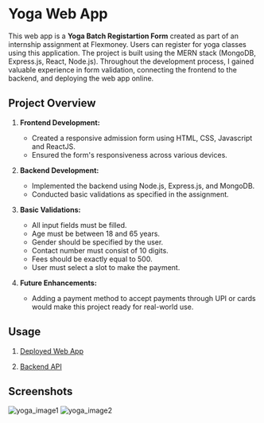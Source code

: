 # Yoga Web App

This web app is a **Yoga Batch Registartion Form** created as part of an internship assignment at Flexmoney. Users can register for yoga classes using this application. The project is built using the MERN stack (MongoDB, Express.js, React, Node.js). Throughout the development process, I gained valuable experience in form validation, connecting the frontend to the backend, and deploying the web app online.

## Project Overview

1. **Frontend Development:**
   - Created a responsive admission form using HTML, CSS, Javascript and ReactJS.
   - Ensured the form's responsiveness across various devices.

2. **Backend Development:**
   - Implemented the backend using Node.js, Express.js, and MongoDB.
   - Conducted basic validations as specified in the assignment.

3. **Basic Validations:**
   - All input fields must be filled.
   - Age must be between 18 and 65 years.
   - Gender should be specified by the user.
   - Contact number must consist of 10 digits.
   - Fees should be exactly equal to 500.
   - User must select a slot to make the payment.

4. **Future Enhancements:**
   - Adding a payment method to accept payments through UPI or cards would make this project ready for real-world use.

## Usage

1. [Deployed Web App](https://yogaformvinit.onrender.com)

2. [Backend API](https://yogaformbackend.onrender.com)

## Screenshots
![yoga_image1](https://github.com/Vinit1236/Assignment-FlexMoney/assets/79745487/f69def7c-05a7-4f98-9577-3adbed9959ce)
![yoga_image2](https://github.com/Vinit1236/Assignment-FlexMoney/assets/79745487/739712df-4b53-4f18-8dac-0d95f8b1d040)

